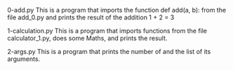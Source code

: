 0-add.py
This is a  program that imports the function def add(a, b): from the file add_0.py and prints the result of the addition 1 + 2 = 3

1-calculation.py
This is a program that imports functions from the file calculator_1.py, does some Maths, and prints the result.

2-args.py
This is a program that prints the number of and the list of its arguments.
